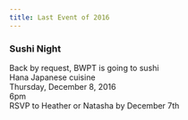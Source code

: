 ```yaml
---
title: Last Event of 2016
---
```


### Sushi Night

Back by request, BWPT is going to sushi  
Hana Japanese cuisine  
Thursday, December 8, 2016  
6pm  
RSVP to Heather or Natasha by December 7th  

